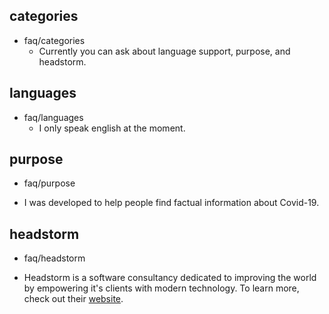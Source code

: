 ## categories
* faq/categories
  - Currently you can ask about language support, purpose, and headstorm.

## languages
* faq/languages
  - I only speak english at the moment.

## purpose
* faq/purpose
 - I was developed to help people find factual information about Covid-19.

## headstorm
* faq/headstorm
 - Headstorm is a software consultancy dedicated to improving the world by empowering it's clients with modern technology. To learn more, check out their [website](https://headstorm.com).
